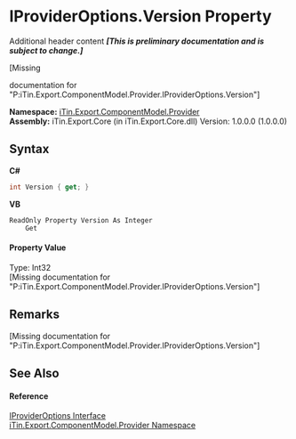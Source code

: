 # IProviderOptions.Version Property 
Additional header content _**\[This is preliminary documentation and is subject to change.\]**_

\[Missing <summary> documentation for "P:iTin.Export.ComponentModel.Provider.IProviderOptions.Version"\]

**Namespace:**&nbsp;<a href="723a96b5-5779-2554-cf17-05149bfcb802">iTin.Export.ComponentModel.Provider</a><br />**Assembly:**&nbsp;iTin.Export.Core (in iTin.Export.Core.dll) Version: 1.0.0.0 (1.0.0.0)

## Syntax

**C#**<br />
``` C#
int Version { get; }
```

**VB**<br />
``` VB
ReadOnly Property Version As Integer
	Get
```


#### Property Value
Type: Int32<br />\[Missing <value> documentation for "P:iTin.Export.ComponentModel.Provider.IProviderOptions.Version"\]

## Remarks
\[Missing <remarks> documentation for "P:iTin.Export.ComponentModel.Provider.IProviderOptions.Version"\]

## See Also


#### Reference
<a href="485e364c-0276-6db4-0e1e-a3edd0ca77a6">IProviderOptions Interface</a><br /><a href="723a96b5-5779-2554-cf17-05149bfcb802">iTin.Export.ComponentModel.Provider Namespace</a><br />